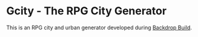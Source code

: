 # Gcity - The RPG City Generator

This is an RPG city and urban generator developed during [Backdrop Build](https://backdropbuild.com/).
